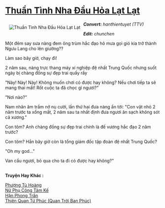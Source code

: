 <a href="https://utruyen.com/thuan-tinh-nha-dau-hoa-lat-lat/17601/" title="Thuần Tình Nha Đầu Hỏa Lạt Lạt"><h1>Thuần Tình Nha Đầu Hỏa Lạt Lạt</h1></a><div style="display:table"><img align="right" style="float: left; padding: 10px;" src="https://utruyen.com/images/story/200x260/thuan-tinh-nha-dau-hoa-lat-lat.jpg" alt="Thuần Tình Nha Đầu Hỏa Lạt Lạt"><b><i>Convert:</i></b><i> hanthientuyet (TTV)</i><p></p><b><i>Edit:</i></b><i> chunchen</i><p></p>Một đêm say sưa nàng đem ông trùm hắc đạo hô mưa gọi gió kia trở thành Ngưu Lang cho lên giường??<p></p>Làm sao bây giờ, chạy đi! <p></p>2 năm sau, nàng trực thang máy xí nghiệp đệ nhất Trung Quốc nhưng suốt ngày bị chàng đồng sự đẹp trai quấy rầy <p></p>"Này! Này! Này! Không muốn chơi có được hay không? Nếu chơi tiếp ta sẽ mang thai mất! Rốt cuộc ta đã chọc gì ngươi?" <p></p>"Nơi nào?" <p></p>Nam nhân âm trầm nở nụ cười, lần thứ hai đưa nàng ấn tới: "Con vật nhỏ 2 năm trước ta xổng mất, 2 năm sau ta nhất định đưa ngươi ăn sạch không sót cả xương." <p></p>Con tôm? Anh chàng đồng sự đẹp trai chính là đế vương hắc đạo 2 năm trước? <p></p>Con tôm? Hắn bây giờ còn là tổng giám đốc tập đoàn đệ nhất Trung Quốc? <p></p>"Oh my god..."<p></p>Van cầu ngươi, bỏ qua cho ta đi có được hay không?"</div><p><br><b>Truyện Hay Khác :</b></p><a href="https://utruyen.com/phuong-tu-hoang/458/" alt="Phượng Tù Hoàng">Phượng Tù Hoàng</a><br/><a href="https://github.com/quanluxury/truyenhot/tree/master/truyenhay/12925/" alt="Nữ Phụ Công Tâm Kế">Nữ Phụ Công Tâm Kế</a><br/><a href="https://dammy2019.blogspot.com/2019/11/han-phong-tran.html" alt="Hận Phong Trần">Hận Phong Trần</a><br/><a href="https://truyenhot2020.wordpress.com/2019/12/11/thien-quan-tu-phuc-quan-troi-ban-phuc/" alt="Thiên Quan Tứ Phúc (Quan Trời Ban Phúc)">Thiên Quan Tứ Phúc (Quan Trời Ban Phúc)</a><br/>